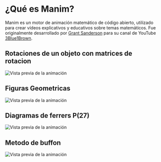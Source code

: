 
# ¿Qué es Manim?

Manim es un motor de animación matemático de código abierto, utilizado para crear vídeos explicativos y educativos sobre temas matemáticos. Fue originalmente desarrollado por [Grant Sanderson](https://twitter.com/3blue1brown) para su canal de YouTube [3Blue1Brown](https://www.youtube.com/c/3blue1brown).


## Rotaciones de un objeto  con matrices de rotacion


![Vista previa de la animación](https://github.com/JocsanRueda/Manim-Videos/blob/main/Gif/rotaciones.gif)

## Figuras Geometricas

![Vista previa de la animación](https://github.com/JocsanRueda/Manim-Videos/blob/main/Gif/figuras%20geometricas.gif)

## Diagramas de ferrers P(27)

![Vista previa de la animación](https://github.com/JocsanRueda/Manim-Videos/blob/main/Gif/diagramas%20de%20ferrers.gif)

## Metodo de buffon 

![Vista previa de la animación](https://github.com/JocsanRueda/Manim-Videos/blob/main/Gif/aproximacion%20pi.gif)
